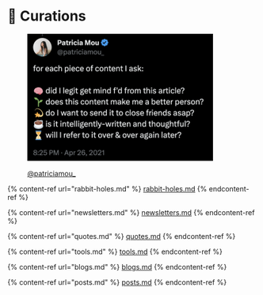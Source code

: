 # 🍭 Curations

<figure><img src="../.gitbook/assets/image.png" alt="" width="375"><figcaption><p><a href="https://twitter.com/patriciamou_">@patriciamou_</a></p></figcaption></figure>

{% content-ref url="rabbit-holes.md" %}
[rabbit-holes.md](rabbit-holes.md)
{% endcontent-ref %}

{% content-ref url="newsletters.md" %}
[newsletters.md](newsletters.md)
{% endcontent-ref %}

{% content-ref url="quotes.md" %}
[quotes.md](quotes.md)
{% endcontent-ref %}

{% content-ref url="tools.md" %}
[tools.md](tools.md)
{% endcontent-ref %}

{% content-ref url="blogs.md" %}
[blogs.md](blogs.md)
{% endcontent-ref %}

{% content-ref url="posts.md" %}
[posts.md](posts.md)
{% endcontent-ref %}
